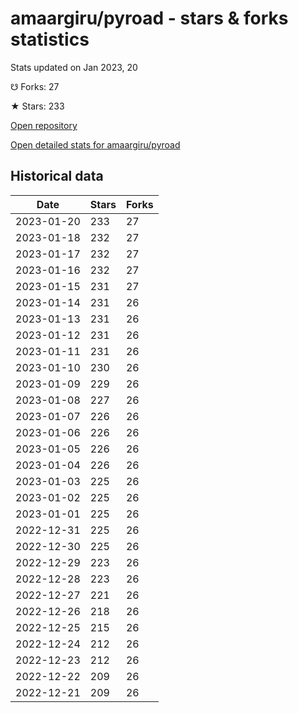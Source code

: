 # amaargiru/pyroad - stars & forks statistics

Stats updated on Jan 2023, 20

☋ Forks: 27

★ Stars: 233

[Open repository](https://github.com/amaargiru/pyroad)

[Open detailed stats for amaargiru/pyroad](https://reviewgithub.com/rep/amaargiru/pyroad)

## Historical data
| Date | Stars | Forks |
|------|-------|-------|
| 2023-01-20 | 233 | 27 | 
| 2023-01-18 | 232 | 27 | 
| 2023-01-17 | 232 | 27 | 
| 2023-01-16 | 232 | 27 | 
| 2023-01-15 | 231 | 27 | 
| 2023-01-14 | 231 | 26 | 
| 2023-01-13 | 231 | 26 | 
| 2023-01-12 | 231 | 26 | 
| 2023-01-11 | 231 | 26 | 
| 2023-01-10 | 230 | 26 | 
| 2023-01-09 | 229 | 26 | 
| 2023-01-08 | 227 | 26 | 
| 2023-01-07 | 226 | 26 | 
| 2023-01-06 | 226 | 26 | 
| 2023-01-05 | 226 | 26 | 
| 2023-01-04 | 226 | 26 | 
| 2023-01-03 | 225 | 26 | 
| 2023-01-02 | 225 | 26 | 
| 2023-01-01 | 225 | 26 | 
| 2022-12-31 | 225 | 26 | 
| 2022-12-30 | 225 | 26 | 
| 2022-12-29 | 223 | 26 | 
| 2022-12-28 | 223 | 26 | 
| 2022-12-27 | 221 | 26 | 
| 2022-12-26 | 218 | 26 | 
| 2022-12-25 | 215 | 26 | 
| 2022-12-24 | 212 | 26 | 
| 2022-12-23 | 212 | 26 | 
| 2022-12-22 | 209 | 26 | 
| 2022-12-21 | 209 | 26 | 

